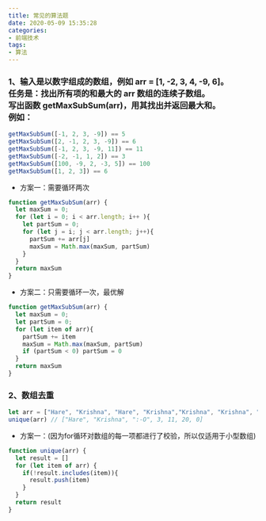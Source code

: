 ```yaml
---
title: 常见的算法题
date: 2020-05-09 15:35:28
categories:
- 前端技术
tags:
- 算法
---
```

### 1、输入是以数字组成的数组，例如 arr = [1, -2, 3, 4, -9, 6]。</br>任务是：找出所有项的和最大的 arr 数组的连续子数组。</br>写出函数 getMaxSubSum(arr)，用其找出并返回最大和。</br>例如：
```js
getMaxSubSum([-1, 2, 3, -9]) == 5
getMaxSubSum([2, -1, 2, 3, -9]) == 6
getMaxSubSum([-1, 2, 3, -9, 11]) == 11
getMaxSubSum([-2, -1, 1, 2]) == 3
getMaxSubSum([100, -9, 2, -3, 5]) == 100
getMaxSubSum([1, 2, 3]) == 6
```
- 方案一：需要循环两次
```js
function getMaxSubSum(arr) {
  let maxSum = 0;
  for (let i = 0; i < arr.length; i++ ){
    let partSum = 0;
    for (let j = i; j < arr.length; j++){
      partSum += arr[j]
      maxSum = Math.max(maxSum, partSum)
    }
  }
  return maxSum
}
```
- 方案二：只需要循环一次，最优解
```js
function getMaxSubSum(arr) {
  let maxSum = 0;
  let partSum = 0;
  for (let item of arr){
    partSum += item
    maxSum = Math.max(maxSum, partSum)
    if (partSum < 0) partSum = 0
  }
  return maxSum
}
```

### 2、数组去重
```js
let arr = ["Hare", "Krishna", "Hare", "Krishna","Krishna", "Krishna", "Hare", "Hare", ":-O", 3, 11, 20, 11, 0, 3]
unique(arr) // ["Hare", "Krishna", ":-O", 3, 11, 20, 0]
```
- 方案一：(因为for循环对数组的每一项都进行了校验，所以仅适用于小型数组)
```js
function unique(arr) {
  let result = []
  for (let item of arr) {
    if(!result.includes(item)){
      result.push(item)
    }
  }
  return result
}
```
